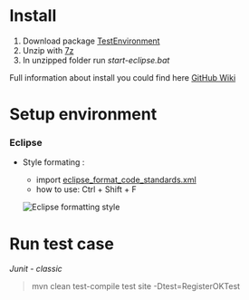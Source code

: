 # Install #

1. Download package [TestEnvironment](https://github.com/devonfw/devonfw-testing/releases/download/2.1.0/Allure_Test_Framework.7z)
2. Unzip with [7z](http://www.7-zip.org/download.html)
3. In unzipped folder run _start-eclipse.bat_

Full information about install you could find here [GitHub Wiki](https://github.com/devonfw/devonfw-testing/wiki/How-to-install)

# Setup environment #

### Eclipse ###

- Style formating : 
    + import [eclipse_format_code_standards.xml](README/eclipse_format_code_standards.xml)
    + how to use:  Ctrl + Shift + F

	![Eclipse formatting style](https://github.com/devonfw/devonfw-testing.wiki.git/images/2986566461-Import_Format.png)
    
# Run test case #

*Junit - classic*
> mvn clean test-compile test site -Dtest=RegisterOKTest

